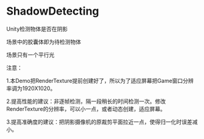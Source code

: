 # ShadowDetecting
Unity检测物体是否在阴影

场景中的胶囊体即为待检测物体

场景只有一个平行光

注意：

1.本Demo把RenderTexture提前创建好了，所以为了适应屏幕把Game窗口分辨率调为1920X1020。

2.提高性能的建议：非逐帧检测，隔一段稍长的时间检测一次。修改RenderTexture的分辨率，可以小一点，或者动态创建，适应屏幕。

3.提高准确度的建议：把阴影摄像机的原裁剪平面拉近一点，使得归一化时误差减小。
